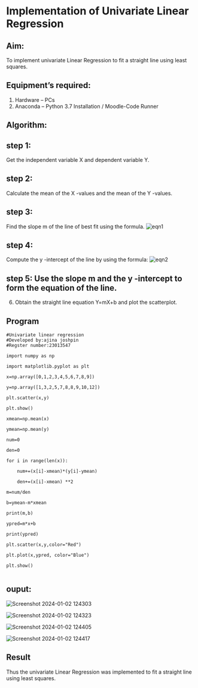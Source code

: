 # Implementation of Univariate Linear Regression
## Aim:
To implement univariate Linear Regression to fit a straight line using least squares.
## Equipment’s required:
1.	Hardware – PCs
2.	Anaconda – Python 3.7 Installation / Moodle-Code Runner
## Algorithm:
## step 1:
Get the independent variable X and dependent variable Y.
## step 2:
Calculate the mean of the X -values and the mean of the Y -values.
## step 3:
Find the slope m of the line of best fit using the formula.
 ![eqn1](./eq1.jpg)
## step 4:
Compute the y -intercept of the line by using the formula:
![eqn2](./eq2.jpg)  
## step 5:	Use the slope m and the y -intercept to form the equation of the line.
6.	Obtain the straight line equation Y=mX+b and plot the scatterplot.
## Program
```
#Univariate linear regression
#Developed by:ajina joshpin
#Regster number:23013547

import numpy as np

import matplotlib.pyplot as plt

x=np.array([0,1,2,3,4,5,6,7,8,9])

y=np.array([1,3,2,5,7,8,8,9,10,12])

plt.scatter(x,y)

plt.show()

xmean=np.mean(x)

ymean=np.mean(y)

num=0

den=0

for i in range(len(x)):

    num+=(x[i]-xmean)*(y[i]-ymean)

    den+=(x[i]-xmean) **2

m=num/den

b=ymean-m*xmean

print(m,b)

ypred=m*x+b

print(ypred)

plt.scatter(x,y,color="Red")

plt.plot(x,ypred, color="Blue")

plt.show()


```
## ouput:
![Screenshot 2024-01-02 124303](https://github.com/ajinajoshpin/Univariate-Linear-Regression/assets/148514578/e03455c4-94cc-4170-b809-33f6568ebe3d)

![Screenshot 2024-01-02 124323](https://github.com/ajinajoshpin/Univariate-Linear-Regression/assets/148514578/9dd92f1a-8933-42aa-8e47-fdffb0ab75f1)

![Screenshot 2024-01-02 124405](https://github.com/ajinajoshpin/Univariate-Linear-Regression/assets/148514578/d251dd21-b4a7-4bdc-9f71-86131fe24c93)

![Screenshot 2024-01-02 124417](https://github.com/ajinajoshpin/Univariate-Linear-Regression/assets/148514578/6108c761-d137-44be-829a-e35cd983e408)


## Result
Thus the univariate Linear Regression was implemented to fit a straight line using least squares.
